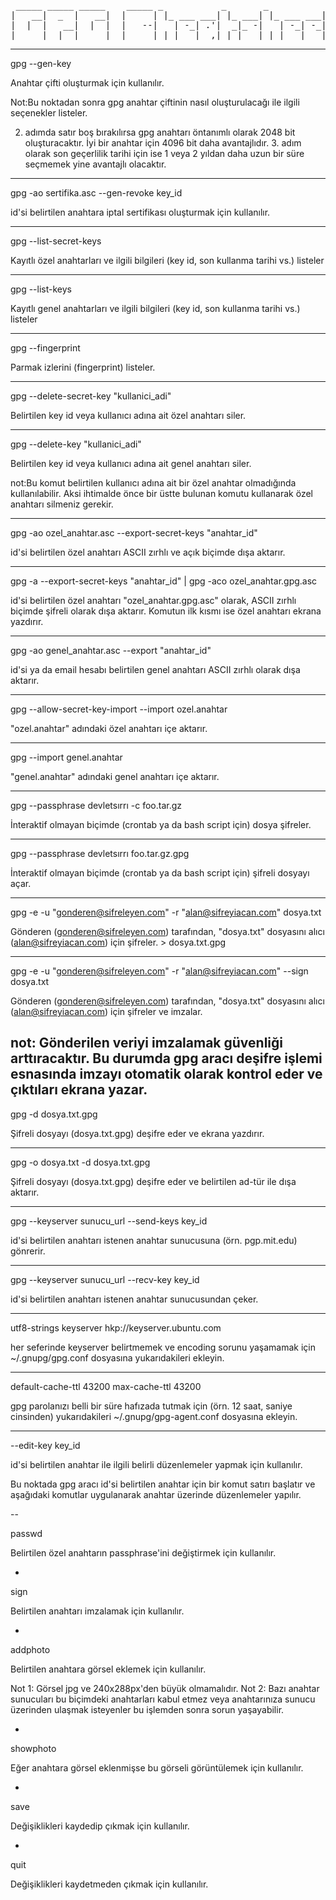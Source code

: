 <pre>
 _____ _____ _____    _____ _           _       _           _   
|   __|  _  |   __|  |     | |_ ___ ___| |_ ___| |_ ___ ___| |_ 
|  |  |   __|  |  |  |   --|   | -_| .'|  _|_ -|   | -_| -_|  _|
|_____|__|  |_____|  |_____|_|_|___|__,|_| |___|_|_|___|___|_|  
</pre>

----

gpg --gen-key

Anahtar çifti oluşturmak için kullanılır.

Not:Bu noktadan sonra gpg anahtar çiftinin nasıl oluşturulacağı ile ilgili 
seçenekler listeler.

2. adımda satır boş bırakılırsa gpg anahtarı öntanımlı olarak 2048 bit oluşturacaktır.
İyi bir anahtar için 4096 bit daha avantajlıdır. 3. adım olarak son geçerlilik tarihi için ise
1 veya 2 yıldan daha uzun bir süre seçmemek yine avantajlı olacaktır.

----

gpg -ao sertifika.asc --gen-revoke key_id

id'si belirtilen anahtara iptal sertifikası oluşturmak için kullanılır.

----
gpg --list-secret-keys

Kayıtlı özel anahtarları ve ilgili bilgileri (key id, son kullanma tarihi vs.) listeler

----

gpg --list-keys

Kayıtlı genel anahtarları ve ilgili bilgileri (key id, son kullanma tarihi vs.) listeler

----

gpg --fingerprint

Parmak izlerini (fingerprint) listeler. 

----
gpg --delete-secret-key "kullanici_adi"

Belirtilen key id veya kullanıcı adına ait özel anahtarı siler.

----

gpg --delete-key "kullanici_adi"

Belirtilen key id veya kullanıcı adına ait genel anahtarı siler.

not:Bu komut belirtilen kullanıcı adına ait bir özel anahtar olmadığında kullanılabilir.
Aksi ihtimalde önce bir üstte bulunan komutu kullanarak özel anahtarı silmeniz gerekir.

----

gpg -ao ozel_anahtar.asc --export-secret-keys "anahtar_id"

id'si belirtilen özel anahtarı ASCII zırhlı ve açık biçimde dışa aktarır.

----

gpg -a --export-secret-keys "anahtar_id" | gpg -aco ozel_anahtar.gpg.asc

id'si belirtilen özel anahtarı "ozel_anahtar.gpg.asc" olarak, ASCII zırhlı
biçimde şifreli olarak dışa aktarır. Komutun ilk kısmı ise özel anahtarı ekrana yazdırır.

----

gpg -ao genel_anahtar.asc --export "anahtar_id"

id'si ya da email hesabı belirtilen genel anahtarı ASCII zırhlı olarak dışa aktarır.

----

gpg --allow-secret-key-import --import ozel.anahtar

"ozel.anahtar" adındaki özel anahtarı içe aktarır.

----

gpg --import genel.anahtar

"genel.anahtar" adındaki genel anahtarı içe aktarır.

----
gpg --passphrase devletsırrı -c foo.tar.gz

İnteraktif olmayan biçimde (crontab ya da bash script için) dosya şifreler.

----

gpg --passphrase devletsırrı foo.tar.gz.gpg

İnteraktif olmayan biçimde (crontab ya da bash script için) şifreli dosyayı açar. 

----

gpg -e -u "gonderen@sifreleyen.com" -r "alan@sifreyiacan.com" dosya.txt

Gönderen (gonderen@sifreleyen.com) tarafından, "dosya.txt" dosyasını 
alıcı (alan@sifreyiacan.com) için şifreler. > dosya.txt.gpg
 
----

gpg -e -u "gonderen@sifreleyen.com" -r "alan@sifreyiacan.com" --sign dosya.txt

Gönderen (gonderen@sifreleyen.com) tarafından, "dosya.txt" dosyasını 
alıcı (alan@sifreyiacan.com) için şifreler ve imzalar. 

not: Gönderilen veriyi imzalamak güvenliği arttıracaktır. Bu durumda gpg aracı 
deşifre işlemi esnasında imzayı otomatik olarak kontrol eder ve çıktıları ekrana yazar.   
----

gpg -d dosya.txt.gpg

Şifreli dosyayı (dosya.txt.gpg) deşifre eder ve 
ekrana yazdırır.

----

gpg -o dosya.txt -d dosya.txt.gpg

Şifreli dosyayı (dosya.txt.gpg) deşifre eder ve
belirtilen ad-tür ile dışa aktarır.

----

gpg --keyserver sunucu_url --send-keys key_id

id'si belirtilen anahtarı istenen anahtar sunucusuna (örn. pgp.mit.edu) gönrerir.

----

gpg --keyserver sunucu_url --recv-key key_id

id'si belirtilen anahtarı istenen anahtar sunucusundan çeker. 

----

utf8-strings
keyserver  hkp://keyserver.ubuntu.com

her seferinde keyserver belirtmemek ve encoding sorunu yaşamamak için ~/.gnupg/gpg.conf dosyasına yukarıdakileri ekleyin.

----

default-cache-ttl 43200
max-cache-ttl 43200

gpg parolanızı belli bir süre hafızada tutmak için (örn. 12 saat, saniye cinsinden) yukarıdakileri ~/.gnupg/gpg-agent.conf dosyasına ekleyin.

----

--edit-key key_id

id'si belirtilen anahtar ile ilgili belirli düzenlemeler yapmak için kullanılır.

Bu noktada gpg aracı id'si belirtilen anahtar için bir komut satırı başlatır ve aşağıdaki
komutlar uygulanarak anahtar üzerinde düzenlemeler yapılır.

--

passwd

Belirtilen özel anahtarın passphrase'ini değiştirmek için kullanılır.

-

sign 

Belirtilen anahtarı imzalamak için kullanılır.

-

addphoto

Belirtilen anahtara görsel eklemek için kullanılır.

Not 1: Görsel jpg ve 240x288px'den büyük olmamalıdır. 
Not 2: Bazı anahtar sunucuları bu biçimdeki anahtarları kabul etmez veya
anahtarınıza sunucu üzerinden ulaşmak isteyenler bu işlemden sonra sorun yaşayabilir.

-

showphoto

Eğer anahtara görsel eklenmişse bu görseli görüntülemek için kullanılır.

-

save

Değişiklikleri kaydedip çıkmak için kullanılır.

-

quit

Değişiklikleri kaydetmeden çıkmak için kullanılır.












